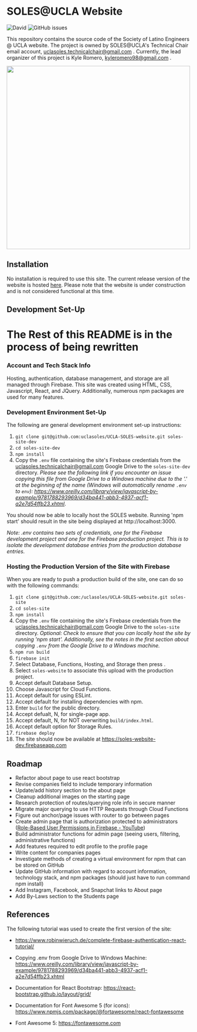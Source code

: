 # SOLES@UCLA Website

![David](https://img.shields.io/david/uclasoles/UCLA-SOLES-website.svg)
![GitHub issues](https://img.shields.io/github/issues/uclasoles/UCLA-SOLES-website.svg)

This repository contains the source code of the Society of Latino Engineers @ UCLA website. The project is owned by SOLES@UCLA's Technical Chair email account, uclasoles.technicalchair@gmail.com . Currently, the lead organizer of this project is Kyle Romero, kyleromero98@gmail.com .

<img src="header.png" width="500">

## Installation

No installation is required to use this site. The current release version of the website is hosted [here](https://soles-website-dev.web.app/). Please note that the website is under construction and is not considered functional at this time.

## Development Set-Up

# The Rest of this README is in the process of being rewritten

### Account and Tech Stack Info

Hosting, authentication, database management, and storage are all managed through Firebase. This site was created using HTML, CSS, Javascript, React, and JQuery. Additionally, numerous npm packages are used for many features.

### Development Environment Set-Up

The following are general development environment set-up instructions:

1. `git clone git@github.com:uclasoles/UCLA-SOLES-website.git soles-site-dev`
2. `cd soles-site-dev`
2. `npm install`
3. Copy the `.env` file containing the site's Firebase credentials from the uclasoles.technicalchair@gmail.com Google Drive to the `soles-site-dev` directory. *Please see the following link if you encounter an issue copying this file from Google Drive to a Windows machine due to the '.' at the beginning of the name (Windows will automatically rename `.env` to `env`): https://www.oreilly.com/library/view/javascript-by-example/9781788293969/d34ba441-abb3-4937-acf1-a2e7d54ffb23.xhtml*.

You should now be able to locally host the SOLES website. Running 'npm start' should result in the site being displayed at http://localhost:3000. 

*Note: .env contains two sets of credentials, one for the Firebase development project and one for the Firebase production project. This is to isolate the development database entries from the production database entries.*

### Hosting the Production Version of the Site with Firebase

When you are ready to push a production build of the site, one can do so with the following commands:

1. `git clone git@github.com:/uclasoles/UCLA-SOLES-website.git soles-site`
2. `cd soles-site`
3. `npm install`
4. Copy the `.env` file containing the site's Firebase credentials from the uclasoles.technicalchair@gmail.com Google Drive to the `soles-site` directory. *Optional: Check to ensure that you can locally host the site by running 'npm start'. Additionally, see the notes in the first section about copying `.env` from the Google Drive to a Windows machine.*
5. `npm run build`
6. `firebase init`
7. Select Database, Functions, Hosting, and Storage then press <Enter>.
8. Select `soles-website` to associate this upload with the production project.
9. Accept default Database Setup.
10. Choose Javascript for Cloud Functions.
11. Accept default for using ESLint.
12. Accept default for installing dependencies with npm.
13. Enter `build` for the public directory.
14. Accept defualt, N, for single-page app.
15. Accept default, N, for NOT overwriting `build/index.html`.
16. Accept default option for Storage Rules.
17. `firebase deploy`
18. The site should now be available at https://soles-website-dev.firebaseapp.com

## Roadmap

- Refactor about page to use react bootstrap
- Revise companies field to include temporary information
- Update/add history section to the about page
- Cleanup additional images on the starting page
- Research protection of routes/querying role info in secure manner
- Migrate major querying to use HTTP Requests through Cloud Functions
- Figure out anchor/page issues with router to go between pages
- Create admin page that is authorization protected to administrators ([Role-Based User Permissions in Firebase - YouTube](https://www.youtube.com/watch?v=3qODuvp1Zp8))
- Build administrator functions for admin page (seeing users, filtering, administrative functions)
- Add features required to edit profile to the profile page
- Write content for companies pages
- Investigate methods of creating a virtual environment for npm that can be stored on GitHub
- Update GitHub information with regard to account information, technology stack, and npm packages (should just have to run command npm install)
- Add Instagram, Facebook, and Snapchat links to About page
- Add By-Laws section to the Students page

## References

The following tutorial was used to create the first version of the site:
- https://www.robinwieruch.de/complete-firebase-authentication-react-tutorial/

- Copying .env from Google Drive to Windows Machine: https://www.oreilly.com/library/view/javascript-by-example/9781788293969/d34ba441-abb3-4937-acf1-a2e7d54ffb23.xhtml

- Documentation for React Bootstrap: https://react-bootstrap.github.io/layout/grid/

- Documentation for Font Awesome 5 (for icons): https://www.npmjs.com/package/@fortawesome/react-fontawesome

- Font Awesome 5: https://fontawesome.com 

